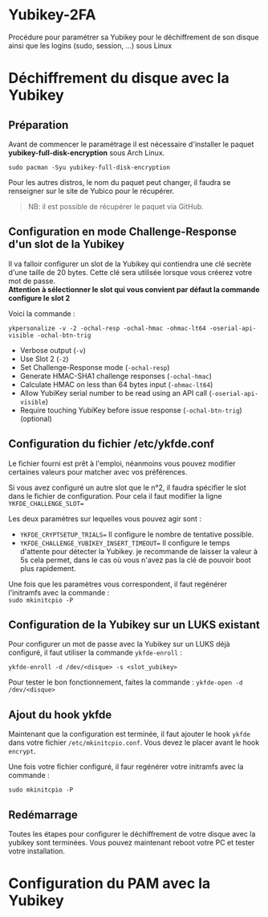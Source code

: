 # Yubikey-2FA
Procédure pour paramétrer sa Yubikey pour le déchiffrement de son disque ainsi que les logins (sudo, session, ...) sous Linux

# Déchiffrement du disque avec la Yubikey
## Préparation

Avant de commencer le paramétrage il est nécessaire d'installer le paquet **yubikey-full-disk-encryption** sous Arch Linux.  
  
`sudo pacman -Syu yubikey-full-disk-encryption`  
  
Pour les autres distros, le nom du paquet peut changer, il faudra se renseigner sur le site de Yubico pour le récupérer.
> NB: il est possible de récupérer le paquet via GitHub.

## Configuration en mode Challenge-Response d'un slot de la Yubikey 

Il va falloir configurer un slot de la Yubikey qui contiendra une clé secrète d'une taille de 20 bytes. Cette clé sera utilisée lorsque vous créerez votre mot de passe.  
**Attention à sélectionner le slot qui vous convient par défaut la commande configure le slot 2**  
  
Voici la commande :  
  
`ykpersonalize -v -2 -ochal-resp -ochal-hmac -ohmac-lt64 -oserial-api-visible -ochal-btn-trig`
  
* Verbose output (`-v`)
* Use Slot 2 (`-2`)
* Set Challenge-Response mode (`-ochal-resp`)
* Generate HMAC-SHA1 challenge responses (`-ochal-hmac`)
* Calculate HMAC on less than 64 bytes input (`-ohmac-lt64`)
* Allow YubiKey serial number to be read using an API call (`-oserial-api-visible`)
* Require touching YubiKey before issue response (`-ochal-btn-trig`) (optional)

## Configuration du fichier /etc/ykfde.conf

Le fichier fourni est prêt à l'emploi, néanmoins vous pouvez modifier certaines valeurs pour matcher avec vos préférences.  

Si vous avez configuré un autre slot que le n°2, il faudra spécifier le slot dans le fichier de configuration. Pour cela il faut modifier la ligne `YKFDE_CHALLENGE_SLOT=`  
  
Les deux paramètres sur lequelles vous pouvez agir sont :  
* `YKFDE_CRYPTSETUP_TRIALS=` Il configure le nombre de tentative possible.
*  `YKFDE_CHALLENGE_YUBIKEY_INSERT_TIMEOUT=` Il configure le temps d'attente pour détecter la Yubikey. je recommande de laisser la valeur à 5s cela permet, dans le cas où vous n'avez pas la clé de pouvoir boot plus rapidement.  

Une fois que les paramètres vous correspondent, il faut regénérer l'initramfs avec la commande :  
`sudo mkinitcpio -P`

## Configuration de la Yubikey sur un LUKS existant

Pour configurer un mot de passe avec la Yubikey sur un LUKS déjà configuré, il faut utiliser la commande `ykfde-enroll` :  
  
`ykfde-enroll -d /dev/<disque> -s <slot_yubikey>`

Pour tester le bon fonctionnement, faites la commande : `ykfde-open -d /dev/<disque>`
  
## Ajout du hook ykfde

Maintenant que la configuration est terminée, il faut ajouter le hook `ykfde` dans votre fichier `/etc/mkinitcpio.conf`. Vous devez le placer avant le hook `encrypt`.  
  
Une fois votre fichier configuré, il faur regénérer votre initramfs avec la commande :  
  
`sudo mkinitcpio -P`  

## Redémarrage

Toutes les étapes pour configurer le déchiffrement de votre disque avec la yubikey sont terminées. Vous pouvez maintenant reboot votre PC et tester votre installation.

# Configuration du PAM avec la Yubikey
